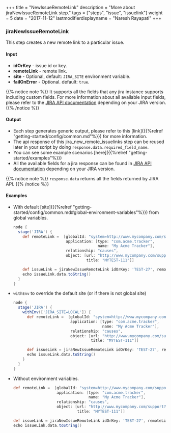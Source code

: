 +++
title = "NewIssueRemoteLink"
description = "More about jiraNewIssueRemoteLink step."
tags = ["steps", "issue", "issuelink"]
weight = 5
date = "2017-11-12"
lastmodifierdisplayname = "Naresh Rayapati"
+++

### jiraNewIssueRemoteLink

This step creates a new remote link to a particular issue.

#### Input

* **idOrKey** - issue id or key.
* **remoteLink** - remote link.
* **site** - Optional, default: `JIRA_SITE` environment variable.
* **failOnError** - Optional. default: `true`.

{{% notice note %}}
It supports all the fields that any jira instance supports including custom fields. For more information about all available input fields, please refer to the [JIRA API documentation](https://docs.atlassian.com/jira/REST/) depending on your JIRA version.
{{% /notice %}}

#### Output

* Each step generates generic output, please refer to this [link]({{%relref "getting-started/config/common.md"%}}) for more information.
* The api response of this jira_new_remote_issuelinks step can be reused later in your script by doing `response.data.required_field_name`.
* You can see some example scenarios [here]({{%relref "getting-started/examples"%}})
* All the available fields for a jira response can be found in [JIRA API documentation](https://docs.atlassian.com/jira/REST/) depending on your JIRA version.

{{% notice note %}}
`response.data` returns all the fields returned by JIRA API.
{{% /notice %}}

#### Examples

* With default [site]({{%relref "getting-started/config/common.md#global-environment-variables"%}}) from global variables.

    ```groovy
    node {
      stage('JIRA') {
        def remoteLink =  [globalId: "system=http://www.mycompany.com/support&id=1",
                           application: [type: "com.acme.tracker",
                                         name: "My Acme Tracker"],
                           relationship: "causes",
                           object: [url: "http://www.mycompany.com/support?id=1",
                                    title: "MYTEST-111"]]

        def issueLink = jiraNewIssueRemoteLink idOrKey: 'TEST-27', remoteLink: remoteLink
        echo issueLink.data.toString()
      }
    }
    ```
* `withEnv` to override the default site (or if there is not global site)

    ```groovy
    node {
      stage('JIRA') {
        withEnv(['JIRA_SITE=LOCAL']) {
          def remoteLink =  [globalId: "system=http://www.mycompany.com/support&id=1",
                             application: [type: "com.acme.tracker",
                                           name: "My Acme Tracker"],
                             relationship: "causes",
                             object: [url: "http://www.mycompany.com/support?id=1",
                                      title: "MYTEST-111"]]

          def issueLink = jiraNewIssueRemoteLink idOrKey: 'TEST-27', remoteLink: remoteLink
          echo issueLink.data.toString()
        }
      }
    }
    ```
* Without environment variables.

    ```groovy
    def remoteLink =  [globalId: "system=http://www.mycompany.com/support&id=1",
                       application: [type: "com.acme.tracker",
                                     name: "My Acme Tracker"],
                       relationship: "causes",
                       object: [url: "http://www.mycompany.com/support?id=1",
                                title: "MYTEST-111"]]

    def issueLink = jiraNewIssueRemoteLink idOrKey: 'TEST-27', remoteLink: remoteLink, site: 'LOCAL', failOnError: false
    echo issueLink.data.toString()
    ```
